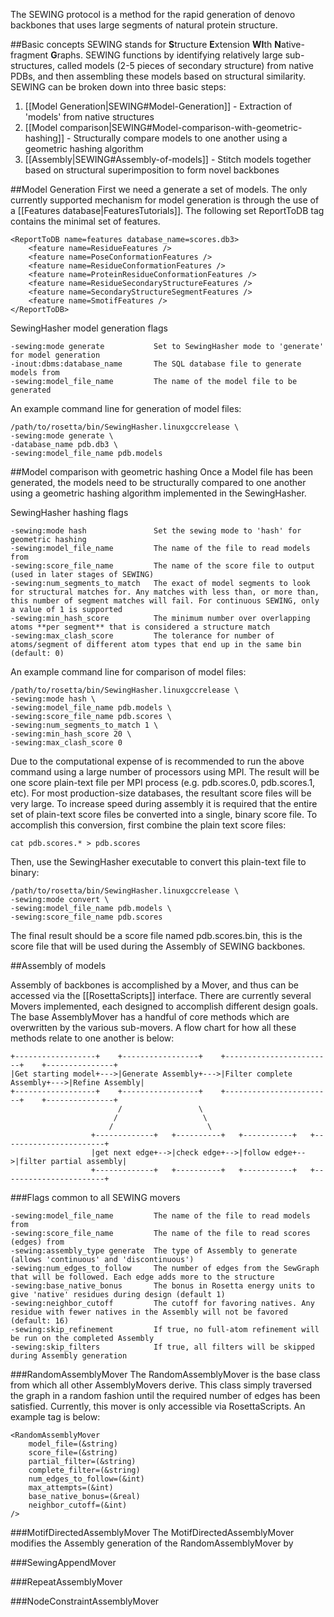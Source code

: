 The SEWING protocol is a method for the rapid generation of denovo backbones that uses large segments of natural protein structure.

##Basic concepts
SEWING stands for **S**tructure **E**xtension **WI**th **N**ative-fragment **G**raphs. SEWING functions by identifying relatively large sub-structures, called models (2-5 pieces of secondary structure) from native PDBs, and then assembling these models based on structural similarity. SEWING can be broken down into three basic steps:

1. [[Model Generation|SEWING#Model-Generation]] - Extraction of 'models' from native structures
2. [[Model comparison|SEWING#Model-comparison-with-geometric-hashing]] - Structurally compare models to one another using a geometric hashing algorithm
3. [[Assembly|SEWING#Assembly-of-models]] - Stitch models together based on structural superimposition to form novel backbones

##Model Generation
First we need a generate a set of models. The only currently supported mechanism for model generation is through the use of a [[Features database|FeaturesTutorials]]. The following set ReportToDB tag contains the minimal set of features.

```
<ReportToDB name=features database_name=scores.db3>
    <feature name=ResidueFeatures />
    <feature name=PoseConformationFeatures />
    <feature name=ResidueConformationFeatures />
    <feature name=ProteinResidueConformationFeatures />
    <feature name=ResidueSecondaryStructureFeatures />
    <feature name=SecondaryStructureSegmentFeatures />
    <feature name=SmotifFeatures />
</ReportToDB>
```

SewingHasher model generation flags
```
-sewing:mode generate           Set to SewingHasher mode to 'generate' for model generation
-inout:dbms:database_name       The SQL database file to generate models from
-sewing:model_file_name         The name of the model file to be generated
```

An example command line for generation of model files:
```
/path/to/rosetta/bin/SewingHasher.linuxgccrelease \
-sewing:mode generate \
-database_name pdb.db3 \
-sewing:model_file_name pdb.models
```

##Model comparison with geometric hashing
Once a Model file has been generated, the models need to be structurally compared to one another using a geometric hashing algorithm implemented in the SewingHasher.

SewingHasher hashing flags
```
-sewing:mode hash               Set the sewing mode to 'hash' for geometric hashing
-sewing:model_file_name         The name of the file to read models from
-sewing:score_file_name         The name of the score file to output (used in later stages of SEWING)
-sewing:num_segments_to_match   The exact of model segments to look for structural matches for. Any matches with less than, or more than, this number of segment matches will fail. For continuous SEWING, only a value of 1 is supported
-sewing:min_hash_score          The minimum number over overlapping atoms **per segment** that is considered a structure match
-sewing:max_clash_score         The tolerance for number of atoms/segment of different atom types that end up in the same bin (default: 0)
```

An example command line for comparison of model files:
```
/path/to/rosetta/bin/SewingHasher.linuxgccrelease \
-sewing:mode hash \
-sewing:model_file_name pdb.models \
-sewing:score_file_name pdb.scores \
-sewing:num_segments_to_match 1 \
-sewing:min_hash_score 20 \
-sewing:max_clash_score 0
```

Due to the computational expense of is recommended to run the above command using a large number of processors using MPI. The result will be one score plain-text file per MPI process (e.g. pdb.scores.0, pdb.scores.1, etc). For most production-size databases, the resultant score files will be very large. To increase speed during assembly it is required that the entire set of plain-text score files be converted into a single, binary score file. To accomplish this conversion, first combine the plain text score files:
```
cat pdb.scores.* > pdb.scores
```

Then, use the SewingHasher executable to convert this plain-text file to binary:
```
/path/to/rosetta/bin/SewingHasher.linuxgccrelease \
-sewing:mode convert \
-sewing:model_file_name pdb.models \
-sewing:score_file_name pdb.scores
```

The final result should be a score file named pdb.scores.bin, this is the score file that will be used during the Assembly of SEWING backbones.

##Assembly of models

Assembly of backbones is accomplished by a Mover, and thus can be accessed via the [[RosettaScripts]] interface. There are currently several Movers implemented, each designed to accomplish different design goals. The base AssemblyMover has a handful of core methods which are overwritten by the various sub-movers. A flow chart for how all these methods relate to one another is below:

```
+------------------+    +-----------------+    +------------------------+    +---------------+
|Get starting model+--->|Generate Assembly+--->|Filter complete Assembly+--->|Refine Assembly|
+------------------+    +-----------------+    +------------------------+    +---------------+
                        /                 \                
                       /                   \
                      /                     \
                  +-------------+   +----------+   +-----------+   +-----------------------+
                  |get next edge+-->|check edge+-->|follow edge+-->|filter partial assembly|
                  +-------------+   +----------+   +-----------+   +-----------------------+         
```

###Flags common to all SEWING movers
```
-sewing:model_file_name         The name of the file to read models from
-sewing:score_file_name         The name of the file to read scores (edges) from
-sewing:assembly_type generate  The type of Assembly to generate (allows 'continuous' and 'discontinuous')
-sewing:num_edges_to_follow     The number of edges from the SewGraph that will be followed. Each edge adds more to the structure
-sewing:base_native_bonus       The bonus in Rosetta energy units to give 'native' residues during design (default 1)
-sewing:neighbor_cutoff         The cutoff for favoring natives. Any residue with fewer natives in the Assembly will not be favored (default: 16)
-sewing:skip_refinement         If true, no full-atom refinement will be run on the completed Assembly
-sewing:skip_filters            If true, all filters will be skipped during Assembly generation
```

###RandomAssemblyMover
The RandomAssemblyMover is the base class from which all other AssemblyMovers derive. This class simply traversed the graph in a random fashion until the required number of edges has been satisfied. Currently, this mover is only accessible via RosettaScripts. An example tag is below:

```
<RandomAssemblyMover
    model_file=(&string)
    score_file=(&string)
    partial_filter=(&string)
    complete_filter=(&string)
    num_edges_to_follow=(&int)
    max_attempts=(&int)
    base_native_bonus=(&real)
    neighbor_cutoff=(&int)
/>
```

###MotifDirectedAssemblyMover
The MotifDirectedAssemblyMover modifies the Assembly generation of the RandomAssemblyMover by 

###SewingAppendMover

###RepeatAssemblyMover

###NodeConstraintAssemblyMover 
